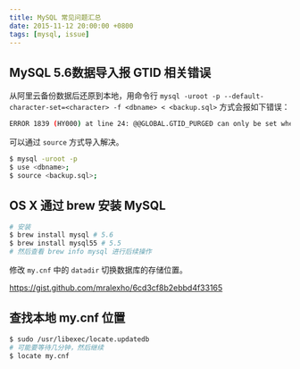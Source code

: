 ```yaml
---
title: MySQL 常见问题汇总
date: 2015-11-12 20:00:00 +0800
tags: [mysql, issue]
---
```


## MySQL 5.6数据导入报 GTID 相关错误

从阿里云备份数据后还原到本地，用命令行 `mysql -uroot -p --default-character-set=<character> -f <dbname> < <backup.sql>` 方式会报如下错误：

```bash
ERROR 1839 (HY000) at line 24: @@GLOBAL.GTID_PURGED can only be set when @@GLOBAL.GTID_MODE = ON.
```

可以通过 `source` 方式导入解决。

```bash
$ mysql -uroot -p
$ use <dbname>;
$ source <backup.sql>;
```

## OS X 通过 brew 安装 MySQL

```bash
# 安装
$ brew install mysql # 5.6
$ brew install mysql55 # 5.5
# 然后查看 brew info mysql 进行后续操作
```

修改 `my.cnf` 中的 `datadir` 切换数据库的存储位置。

https://gist.github.com/mralexho/6cd3cf8b2ebbd4f33165

## 查找本地 my.cnf 位置

```bash
$ sudo /usr/libexec/locate.updatedb
# 可能要等待几分钟，然后继续
$ locate my.cnf
```